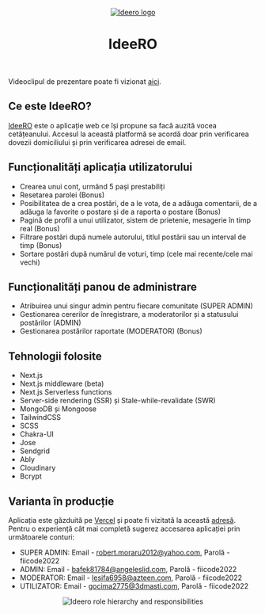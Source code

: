 <p align="center">
  <a href="https://ideero.vercel.app/">
    <img src="https://github.com/Frostyezz/ideero/blob/main/public/apple-touch-icon.png?raw=true" alt="Ideero logo"/>
  </a>
</p>

<h1 align="center">IdeeRO</h1>

<br>

Videoclipul de prezentare poate fi vizionat [aici](https://youtu.be/c4NFu_y82i8).

## Ce este IdeeRO?

[IdeeRO](https://ideero.vercel.app/) este o aplicație web ce își propune sa facă auzită vocea cetățeanului. Accesul la această platformă se acordă doar prin verificarea dovezii domiciliului și prin verificarea adresei de email. 

## Funcționalități aplicația utilizatorului

- Crearea unui cont, urmând 5 pași prestabiliți
- Resetarea parolei (Bonus)
- Posibilitatea de a crea postări, de a le vota, de a adăuga comentarii, de a adăuga la favorite o postare și de a raporta o postare (Bonus)
- Pagină de profil a unui utilizator, sistem de prietenie, mesagerie în timp real (Bonus)
- Filtrare postări după numele autorului, titlul postării sau un interval de timp (Bonus)
- Sortare postări după numărul de voturi, timp (cele mai recente/cele mai vechi)

## Funcționalități panou de administrare

- Atribuirea unui singur admin pentru fiecare comunitate (SUPER ADMIN)
- Gestionarea cererilor de înregistrare, a moderatorilor și a statusului postărilor (ADMIN)
- Gestionarea postărilor raportate (MODERATOR) (Bonus)

## Tehnologii folosite

- Next.js
- Next.js middleware (beta)
- Next.js Serverless functions
- Server-side rendering (SSR) și Stale-while-revalidate (SWR)
- MongoDB și Mongoose
- TailwindCSS
- SCSS
- Chakra-UI
- Jose
- Sendgrid
- Ably
- Cloudinary
- Bcrypt

## Varianta în producție
Aplicația este găzduită pe [Vercel](https://vercel.com/) și poate fi vizitată la această [adresă](https://ideero.vercel.app/). Pentru o experiență cât mai completă sugerez accesarea aplicației prin următoarele conturi:

- SUPER ADMIN: Email - robert.moraru2012@yahoo.com, Parolă - fiicode2022
- ADMIN: Email - bafek81784@angeleslid.com, Parolă - fiicode2022
- MODERATOR: Email - lesifa6958@azteen.com, Parolă - fiicode2022
- UTILIZATOR: Email - gocima2775@3dmasti.com, Parolă - fiicode2022

<p align="center">
    <img src="https://res.cloudinary.com/diuccggyo/image/upload/v1652094521/fiicode/ideero_roluri_emc3kc.png" alt="Ideero role hierarchy and responsibilities"/>
</p>

